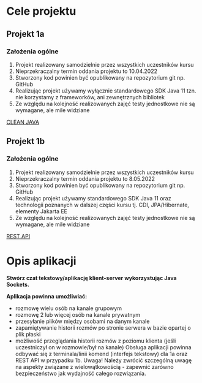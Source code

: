# Cele projektu

## Projekt 1a
### Założenia ogólne
1. Projekt realizowany samodzielnie przez wszystkich uczestników kursu
2. Nieprzekraczalny termin oddania projektu to 10.04.2022
3. Stworzony kod powinien być opublikowany na repozytorium git np. GitHub
4. Realizując projekt używamy wyłącznie standardowego SDK Java 11 tzn. nie korzystamy z frameworków, ani zewnętrznych bibliotek
5. Ze względu na kolejność realizowanych zajęć testy jednostkowe nie są wymagane, ale mile widziane

[CLEAN JAVA](https://github.com/magikabdul/sages-homework-chat/tree/main/console-version)

## Projekt 1b
### Założenia ogólne
1. Projekt realizowany samodzielnie przez wszystkich uczestników kursu
2. Nieprzekraczalny termin oddania projektu to 8.05.2022
3. Stworzony kod powinien być opublikowany na repozytorium git np. GitHub
4. Realizując projekt używamy standardowego SDK Java 11 oraz technologii poznanych w dalszej części kursu tj. CDI, JPA/Hibernate, elementy Jakarta EE
5. Ze względu na kolejność realizowanych zajęć testy jednostkowe nie są wymagane, ale mile widziane

[REST API](https://github.com/magikabdul/sages-homework-chat/tree/main/rest-version)

# Opis aplikacji
**Stwórz czat tekstowy/aplikację klient-server wykorzystując Java Sockets.**

**Aplikacja powinna umożliwiać:**
- rozmowę wielu osób na kanale grupowym
- rozmowę 2 lub więcej osób na kanale prywatnym
- przesyłanie plików między osobami na danym kanale
- zapamiętywanie historii rozmów po stronie serwera w bazie opartej o plik płaski
- możliwość przeglądania historii rozmów z poziomu klienta (jeśli uczestniczył on w rozmowie/był na kanale)
  Obsługa aplikacji powinna odbywać się z terminala/linii komend (interfejs tekstowy) dla 1a oraz REST API w przypadku 1b.
  Uwaga! Należy zwrócić szczególną uwagę na aspekty związane z wielowątkowością - zapewnić zarówno bezpieczeństwo jak wydajność całego rozwiązania.
